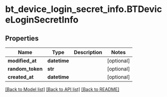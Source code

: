 # bt_device_login_secret_info.BTDeviceLoginSecretInfo

## Properties
Name | Type | Description | Notes
------------ | ------------- | ------------- | -------------
**modified_at** | **datetime** |  | [optional] 
**random_token** | **str** |  | [optional] 
**created_at** | **datetime** |  | [optional] 

[[Back to Model list]](../README.md#documentation-for-models) [[Back to API list]](../README.md#documentation-for-api-endpoints) [[Back to README]](../README.md)


